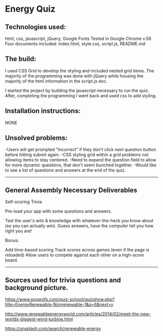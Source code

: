 # Energy Quiz

## Technologies used:
html, css, javascript, jQuery, Google Fonts
Tested in Google Chrome v.58
Four documents included: index.html, style.css, script.js, README.md

## The build:
I used CSS Grid to develop the styling and included nested grid items. The majority of the programming was done with jQuery while housing the majority of the html information in the script.js doc.

I started the project by building the javascript necessary to run the quiz. After, completing the programming I went back and used css to add styling.

## Installation instructions:
NONE

## Unsolved problems:
-Users will get prompted "Incorrect" if they don't click next question button before hitting submit again.
-CSS styling grid within a grid problems not allowing items to stay centered.
-Need to expand the question field to allow for more dynamic questions, that don't seem bunched together.
-Would like to see a list of questions and answers at the end of the quiz.


***
## General Assembly Necessary Deliverables

Self-scoring Trivia

Pre-load your app with some questions and answers.

Test the user's wits & knowledge with whatever-the-heck you know about (so you can actually win). Guess answers, have the computer tell you how right you are!

Bonus:

Add time-based scoring
Track scores across games (even if the page is reloaded)
Allow users to compete against each other on a high-score board.

***

## Sources used for trivia questions and background picture.
https://www.proprofs.com/quiz-school/quizshow.php?title=EnergyRenewable-Nonrenewable-1&q=6&next=y

http://www.renewableenergyworld.com/articles/2014/02/meet-the-new-worlds-biggest-wind-turbine.html

https://unsplash.com/search/renewable-energy
